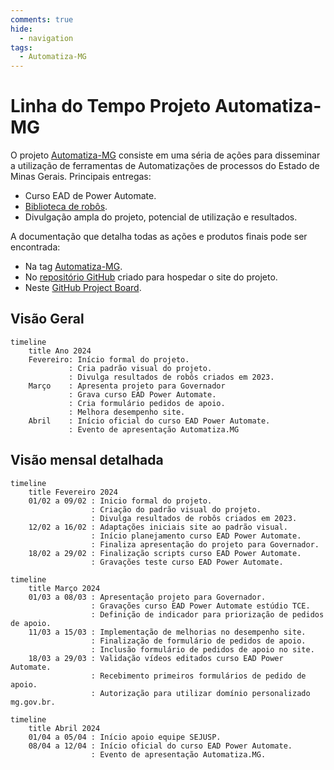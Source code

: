```yaml
---
comments: true
hide:
  - navigation
tags:
  - Automatiza-MG
---
```


# Linha do Tempo Projeto Automatiza-MG

O projeto [Automatiza-MG](https://automatiza-mg.github.io/automatizacoes/) consiste em uma séria de ações para disseminar a utilização de ferramentas de Automatizações de processos do Estado de Minas Gerais. Principais entregas:

- Curso EAD de Power Automate.
- [Biblioteca de robôs](https://automatiza-mg.github.io/automatizacoes/robos/).
- Divulgação ampla do projeto, potencial de utilização e resultados.

A documentação que detalha todas as ações e produtos finais pode ser encontrada:

- Na tag [Automatiza-MG](../../tags/#automatiza-mg).
- No [repositório GitHub](https://github.com/automatiza-mg/automatizacoes) criado para hospedar o site do projeto.
- Neste [GitHub Project Board](https://github.com/orgs/automatiza-mg/projects/1/views/15).

## Visão Geral

```mermaid
timeline
    title Ano 2024
    Fevereiro: Início formal do projeto.
             : Cria padrão visual do projeto.
             : Divulga resultados de robôs criados em 2023.
    Março    : Apresenta projeto para Governador
             : Grava curso EAD Power Automate.
             : Cria formulário pedidos de apoio.
             : Melhora desempenho site.
    Abril    : Início oficial do curso EAD Power Automate.
             : Evento de apresentação Automatiza.MG
```

## Visão mensal detalhada

```mermaid
timeline
    title Fevereiro 2024
    01/02 a 09/02 : Inicio formal do projeto.
                  : Criação do padrão visual do projeto.
                  : Divulga resultados de robôs criados em 2023.
    12/02 a 16/02 : Adaptações iniciais site ao padrão visual.
                  : Início planejamento curso EAD Power Automate.
                  : Finaliza apresentação do projeto para Governador.
    18/02 a 29/02 : Finalização scripts curso EAD Power Automate.
                  : Gravações teste curso EAD Power Automate.
```

```mermaid
timeline
    title Março 2024
    01/03 a 08/03 : Apresentação projeto para Governador.
                  : Gravações curso EAD Power Automate estúdio TCE.
                  : Definição de indicador para priorização de pedidos de apoio.
    11/03 a 15/03 : Implementação de melhorias no desempenho site.
                  : Finalização de formulário de pedidos de apoio.
                  : Inclusão formulário de pedidos de apoio no site.
    18/03 a 29/03 : Validação vídeos editados curso EAD Power Automate.
                  : Recebimento primeiros formulários de pedido de apoio.
                  : Autorização para utilizar domínio personalizado mg.gov.br.
```


```mermaid
timeline
    title Abril 2024
    01/04 a 05/04 : Início apoio equipe SEJUSP.
    08/04 a 12/04 : Início oficial do curso EAD Power Automate.
                  : Evento de apresentação Automatiza.MG.
```
